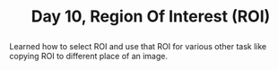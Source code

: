 # <p align = "center">Day 10, Region Of Interest (ROI)</p>
Learned how to select ROI and use that ROI for various other task like copying ROI to different place of an image.